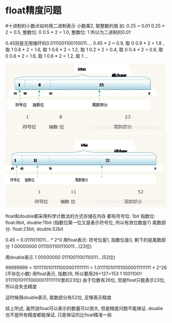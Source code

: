 # float精度问题
#十进制的小数点如何用二进制表示
小数乘2, 取整数的值
如: 0.25 = 0.01
0.25 * 2 = 0.5, 整数位: 0
0.5 * 2 = 1.0, 整数位: 1
所以为二进制的0.01

0.45则是无限循环的0.0111001100110011....
0.45 * 2 = 0.9, 取 0
0.9 * 2 = 1.8 , 取 1
0.8 * 2 = 1.6, 取 1
0.6 * 2 = 1.2, 取 1
0.2 * 2 = 0.4, 取 0
0.4 * 2 = 0.8, 取 0
0.8 * 2 = 1.6, 取 1
0.6 * 2 = 1.2, 取 1
...

![](media/16124099649819.jpg)
![](media/16124099701774.jpg)

float和double都采用科学计数法的方式存储在内存
都有符号位: 1bit
指数位: float:8bit, double:11bit
(指数位第一位又是表示符号位, 所以有效位数是7)
尾数部分: float:23bit, double:52bit

0.45 = 0.0111011011... * 2^0
用float表示: 符号位是1, 指数位是0, 剩下的是尾数部分
1 00000000 0111001100110011...(23位)

用double表示
1 00000000 0111001100110011...(52位)

99999999 = 10111101011110000011111111 = 1.0111101011110000011111111 * 2^26 (不存在小数)
用float表示, 指数26, 所以要用26+127=153
1 10011001 0111101011110000011111111(里的23位)
由于位数有26位, 但是float只能表示23位, 所以会失去精度

这时候用double表示, 尾数部分有52位, 足够表示精度

综上所述, 虽然说float可以表示的数量可以很大, 但是精度问题不能保证.
double也不是所有精度都能保证, 只是保证的比float精准一些